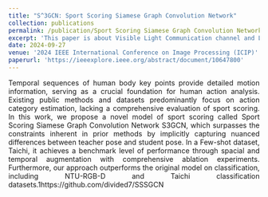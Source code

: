 ```yaml
---
title: "S^3GCN: Sport Scoring Siamese Graph Convolution Network"
collection: publications
permalink: /publication/Sport Scoring Siamese Graph Convolution Network
excerpt: 'This paper is about Visible Light Communication channel and Light algorithm.'
date: 2024-09-27
venue: '2024 IEEE International Conference on Image Processing (ICIP)'
paperurl: 'https://ieeexplore.ieee.org/abstract/document/10647800'
---
```




<div style="text-align: justify;">Temporal sequences of human body key points provide detailed motion information, serving as a crucial foundation for human action analysis. Existing public methods and datasets predominantly focus on action category estimation, lacking a comprehensive evaluation of sport scoring. In this work, we propose a novel model of sport scoring called Sport Scoring Siamese Graph Convolution Network S3GCN, which surpasses the constraints inherent in prior methods by implicitly capturing nuanced differences between teacher pose and student pose. In a Few-shot dataset, Taichi, it achieves a benchmark level of performance through spacial and temporal augmentation with comprehensive ablation experiments. Furthermore, our approach outperforms the original model on classification, including NTU-RGB-D and Taichi classification datasets.1https://github.com/divided7/SSSGCN</div>



